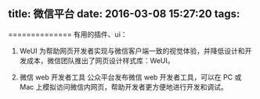 title: 微信平台
date: 2016-03-08 15:27:20
tags:
---
==============
有用的插件、ui：
1.   WeUI
为帮助网页开发者实现与微信客户端一致的视觉体验，并降低设计和开发成本，微信团队推出了网页设计样式库：WeUI。

2.  微信 web 开发者工具
公众平台发布微信 web 开发者工具，可以在 PC 或 Mac 上模拟访问微信内网页，帮助开发者更方便地进行开发和调试。